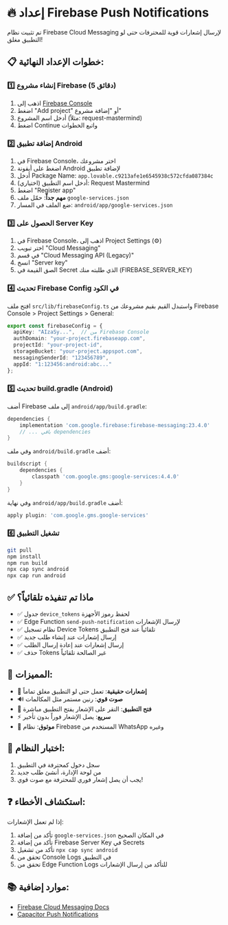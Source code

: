 # 🔥 إعداد Firebase Push Notifications

تم تثبيت نظام Firebase Cloud Messaging لإرسال إشعارات قوية للمحترفات حتى لو التطبيق مغلق!

## 📋 خطوات الإعداد النهائية:

### 1️⃣ إنشاء مشروع Firebase (5 دقائق)

1. اذهب إلى [Firebase Console](https://console.firebase.google.com/)
2. اضغط "Add project" أو "إضافة مشروع"
3. أدخل اسم المشروع (مثلاً: request-mastermind)
4. اضغط Continue واتبع الخطوات

### 2️⃣ إضافة تطبيق Android

1. في Firebase Console، اختر مشروعك
2. اضغط على أيقونة Android لإضافة تطبيق
3. أدخل Package Name: `app.lovable.c9213afe1e6545938c572cfda087384c`
4. (اختياري) أدخل اسم التطبيق: Request Mastermind
5. اضغط "Register app"
6. **مهم جداً**: حمّل ملف `google-services.json`
7. ضع الملف في المسار: `android/app/google-services.json`

### 3️⃣ الحصول على Server Key

1. في Firebase Console، اذهب إلى Project Settings (⚙️)
2. اختر تبويب "Cloud Messaging"
3. في قسم "Cloud Messaging API (Legacy)"
4. انسخ "Server key"
5. الصق القيمة في Secret الذي طلبته منك (FIREBASE_SERVER_KEY)

### 4️⃣ تحديث Firebase Config في الكود

افتح ملف `src/lib/firebaseConfig.ts` واستبدل القيم بقيم مشروعك من Firebase Console > Project Settings > General:

```typescript
export const firebaseConfig = {
  apiKey: "AIzaSy...",  // من Firebase Console
  authDomain: "your-project.firebaseapp.com",
  projectId: "your-project-id",
  storageBucket: "your-project.appspot.com",
  messagingSenderId: "123456789",
  appId: "1:123456:android:abc..."
};
```

### 5️⃣ تحديث build.gradle (Android)

أضف Firebase إلى ملف `android/app/build.gradle`:

```gradle
dependencies {
    implementation 'com.google.firebase:firebase-messaging:23.4.0'
    // ... باقي dependencies
}
```

وفي ملف `android/build.gradle` أضف:

```gradle
buildscript {
    dependencies {
        classpath 'com.google.gms:google-services:4.4.0'
    }
}
```

وفي نهاية `android/app/build.gradle` أضف:

```gradle
apply plugin: 'com.google.gms.google-services'
```

### 6️⃣ تشغيل التطبيق

```bash
git pull
npm install
npm run build
npx cap sync android
npx cap run android
```

## ✅ ماذا تم تنفيذه تلقائياً؟

- ✅ جدول `device_tokens` لحفظ رموز الأجهزة
- ✅ Edge Function `send-push-notification` لإرسال الإشعارات
- ✅ نظام تسجيل Device Tokens تلقائياً عند فتح التطبيق
- ✅ إرسال إشعارات عند إنشاء طلب جديد
- ✅ إرسال إشعارات عند إعادة إرسال الطلب
- ✅ حذف Tokens غير الصالحة تلقائياً

## 🎯 المميزات:

- 🔔 **إشعارات حقيقية**: تعمل حتى لو التطبيق مغلق تماماً
- 🔊 **صوت قوي**: رنين مستمر مثل المكالمات
- 📱 **فتح التطبيق**: النقر على الإشعار يفتح التطبيق مباشرة
- ⚡ **سريع**: يصل الإشعار فوراً بدون تأخير
- 🎯 **موثوق**: نظام Firebase المستخدم من WhatsApp وغيره

## 🔧 اختبار النظام:

1. سجل دخول كمحترفة في التطبيق
2. من لوحة الإدارة، أنشئ طلب جديد
3. يجب أن يصل إشعار فوري للمحترفة مع صوت قوي!

## ❓ استكشاف الأخطاء:

إذا لم تعمل الإشعارات:
1. تأكد من إضافة `google-services.json` في المكان الصحيح
2. تأكد من إضافة Firebase Server Key في Secrets
3. تأكد من تشغيل `npx cap sync android`
4. تحقق من Console Logs في التطبيق
5. تحقق من Edge Function Logs للتأكد من إرسال الإشعارات

## 📚 موارد إضافية:

- [Firebase Cloud Messaging Docs](https://firebase.google.com/docs/cloud-messaging)
- [Capacitor Push Notifications](https://capacitorjs.com/docs/apis/push-notifications)
